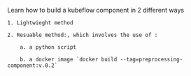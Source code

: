 Learn how to build a kubeflow component in 2 different ways

    1. Lightwieght method

    2. Resuable method:, which involves the use of :

        a. a python script

        b. a docker image `docker build --tag=preprocessing-component:v.0.2`
